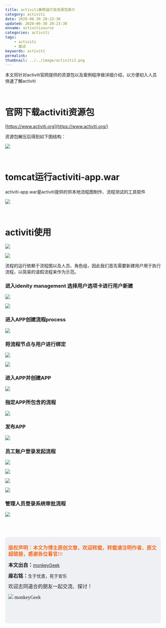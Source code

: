```yaml
---
title: activiti案例运行及资源包简介
category: activiti
date: 2020-06-30 20:23:30
updated: 2020-06-30 20:23:30
enname: activitisource
categories: activiti
tags:
	- activiti
	- 面试
keywords: activiti
permalink:
thumbnail: ../../image/activiti3.png
---
```


本文将针对activiti官网提供的资源包以及案例程序做详细介绍，以方便初入人员快速了解activiti<!--more-->

</br>



# 官网下载activiti资源包

[https://www.activiti.org](https://www.activiti.org/)

资源包解压后得到如下图结构：

![](../../../../image/activiti1.png)

</br>



# tomcat运行activiti-app.war

activiti-app.war是activiti提供的供本地流程图制作、流程测试的工具软件

![](../../../../image/activiti2.png)

</br>



# activiti使用

![](../../../../image/activiti3.png)

![](../../../../image/activiti4.png)

流程的运行依赖于流程图以及人员、角色组，因此我们首先需要新建用户用于执行流程，以简易的请假流程来作为示范。



### 进入idenity management 选择用户选项卡进行用户新建

![](../../../../image/activiti5.png)

![](../../../../image/activiti6.png)



### 进入APP创建流程process

![](../../../../image/activiti7.png)



### 将流程节点与用户进行绑定

![](../../../../image/activiti8.png)

![](../../../../image/activiti9.png)



### 进入APP并创建APP

![](../../../../image/activiti10.png)



### 指定APP所包含的流程

![](../../../../image/activiti11.png)



### 发布APP

![](../../../../image/activiti12.png)



### 员工账户登录发起流程

![](../../../../image/activiti13.png)

![](../../../../image/activiti14.png)

![](../../../../image/activiti15.png)

![](../../../../image/activiti16.png)



### 管理人员登录系统审批流程

![](../../../../image/activiti17.png)



</br>

</br>

</br>

<script>
var _hmt = _hmt || [];
(function() {
  var hm = document.createElement("script");
  hm.src = "https://hm.baidu.com/hm.js?2f798e6b269c8a40f12bef25d7f1876d";
  var s = document.getElementsByTagName("script")[0]; 
  s.parentNode.insertBefore(hm, s);
})();
</script>

<div style="height:260px; background-color:rgb(238,240,244); padding:10px;border-radius:10px;">
    <p style="color:#f36c21;font:bold 16px/20px 'kaiTi';">
      版权声明：本文为博主原创文章，欢迎转载，转载请注明作者、原文超链接，感谢各位看官!!!
    </p>
    <p>
      <span style="font:bold 16px/20px 'kaiTi';">本文出自：</span><a href="https://monkeyGeek369.github.io">monkeyGeek</a> 
    </p>
    <p>
      <span style="font:bold 16px/20px 'kaiTi';">座右铭：</span><span>生于忧患，死于安乐</span> 
    </p>
    <p>
      <span style="font:16px/20px 'kaiTi';">欢迎志同道合的朋友一起交流、探讨！</span> 
    </p>
    <img style="height:auto; width:auto;flot:left;" src="../../../../image/monkey64.png" /><span style="font:16px/20px 'kaiTi';flot:left;">   monkeyGeek</span>


